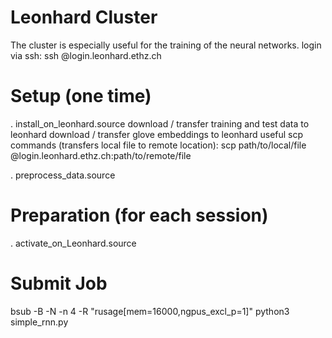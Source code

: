 # Leonhard Cluster
The cluster is especially useful for the training of the neural networks.
login via ssh:
ssh <user>@login.leonhard.ethz.ch


# Setup (one time)
. install_on_leonhard.source
download / transfer training and test data to leonhard
download / transfer glove embeddings to leonhard
useful scp commands (transfers local file to remote location):
scp path/to/local/file <user>@login.leonhard.ethz.ch:path/to/remote/file

. preprocess_data.source


# Preparation (for each session)
. activate_on_Leonhard.source

# Submit Job
bsub -B -N -n 4 -R "rusage[mem=16000,ngpus_excl_p=1]" python3 simple_rnn.py
